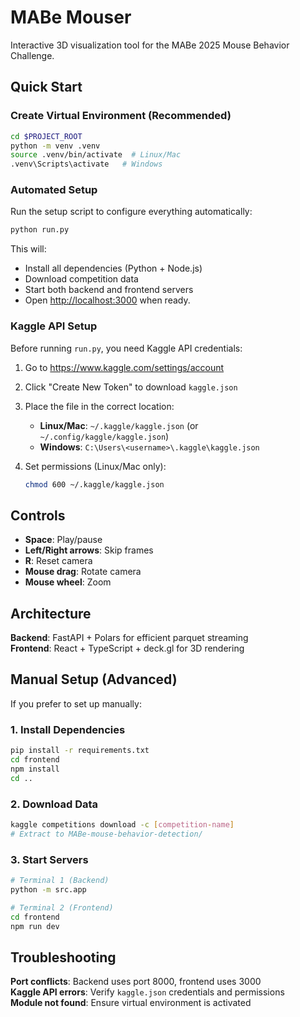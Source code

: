 # MABe Mouser

Interactive 3D visualization tool for the MABe 2025 Mouse Behavior Challenge.

## Quick Start

### Create Virtual Environment (Recommended)
```bash
cd $PROJECT_ROOT
python -m venv .venv
source .venv/bin/activate  # Linux/Mac
.venv\Scripts\activate   # Windows
```

### Automated Setup

Run the setup script to configure everything automatically:

```bash
python run.py
```

This will:
- Install all dependencies (Python + Node.js)
- Download competition data
- Start both backend and frontend servers
- Open [http://localhost:3000](http://localhost:3000) when ready.

### Kaggle API Setup

Before running `run.py`, you need Kaggle API credentials:

1. Go to https://www.kaggle.com/settings/account
2. Click "Create New Token" to download `kaggle.json`
3. Place the file in the correct location:
   - **Linux/Mac**: `~/.kaggle/kaggle.json` (or `~/.config/kaggle/kaggle.json`)
   - **Windows**: `C:\Users\<username>\.kaggle\kaggle.json`

4. Set permissions (Linux/Mac only):
   ```bash
   chmod 600 ~/.kaggle/kaggle.json
   ```

## Controls

- **Space**: Play/pause
- **Left/Right arrows**: Skip frames
- **R**: Reset camera
- **Mouse drag**: Rotate camera
- **Mouse wheel**: Zoom

## Architecture

**Backend**: FastAPI + Polars for efficient parquet streaming  
**Frontend**: React + TypeScript + deck.gl for 3D rendering

## Manual Setup (Advanced)

If you prefer to set up manually:

### 1. Install Dependencies
```bash
pip install -r requirements.txt
cd frontend
npm install
cd ..
```

### 2. Download Data
```bash
kaggle competitions download -c [competition-name]
# Extract to MABe-mouse-behavior-detection/
```

### 3. Start Servers
```bash
# Terminal 1 (Backend)
python -m src.app

# Terminal 2 (Frontend)
cd frontend
npm run dev
```

## Troubleshooting

**Port conflicts**: Backend uses port 8000, frontend uses 3000  
**Kaggle API errors**: Verify `kaggle.json` credentials and permissions  
**Module not found**: Ensure virtual environment is activated
